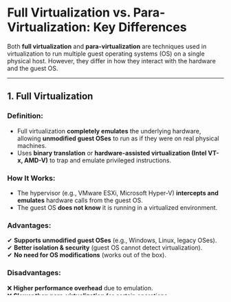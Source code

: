 # **Full Virtualization vs. Para-Virtualization: Key Differences**

Both **full virtualization** and **para-virtualization** are techniques used in virtualization to run multiple guest operating systems (OS) on a single physical host. However, they differ in how they interact with the hardware and the guest OS.

---

## **1. Full Virtualization**
### **Definition:**
- Full virtualization **completely emulates** the underlying hardware, allowing **unmodified guest OSes** to run as if they were on real physical machines.
- Uses **binary translation** or **hardware-assisted virtualization (Intel VT-x, AMD-V)** to trap and emulate privileged instructions.

### **How It Works:**
- The hypervisor (e.g., VMware ESXi, Microsoft Hyper-V) **intercepts and emulates** hardware calls from the guest OS.
- The guest OS **does not know** it is running in a virtualized environment.

### **Advantages:**
✔ **Supports unmodified guest OSes** (e.g., Windows, Linux, legacy OSes).  
✔ **Better isolation & security** (guest OS cannot detect virtualization).  
✔ **No need for OS modifications** (works out of the box).  

### **Disadvantages:**
❌ **Higher performance overhead** due to emulation.  
❌ **Slower than para-virtualization** for certain operations.  

### **Use Cases:**
- Running **legacy OSes** (e.g., Windows XP, old Linux distros).  
- **General-purpose virtualization** (cloud computing, VDI).  

---

## **2. Para-Virtualization**
### **Definition:**
- Para-virtualization **modifies the guest OS** to make it aware that it is running in a virtualized environment.
- The guest OS **communicates directly** with the hypervisor using **hypercalls** (optimized API calls).

### **How It Works:**
- The guest OS is **modified** to replace hardware-dependent instructions with hypervisor calls.
- The hypervisor (e.g., **Xen**) provides a **virtual machine interface (VMI)** for faster execution.

### **Advantages:**
✔ **Better performance** (reduced overhead due to direct hypervisor calls).  
✔ **More efficient CPU & memory usage** (avoids emulation bottlenecks).  

### **Disadvantages:**
❌ **Requires modifying the guest OS** (not all OSes support it).  
❌ **Limited compatibility** (only works with open-source or modified OSes).  

### **Use Cases:**
- **High-performance computing (HPC)**  
- **Server virtualization** (where performance is critical)  
- **Xen-based cloud platforms** (AWS EC2 originally used Xen para-virtualization)  

---

## **Key Differences Summary**

| Feature               | **Full Virtualization** | **Para-Virtualization** |
|----------------------|----------------------|----------------------|
| **Guest OS Modification** | Not required (runs unmodified OS) | Required (OS must be modified) |
| **Performance** | Slower (due to emulation) | Faster (direct hypervisor calls) |
| **Hardware Emulation** | Fully emulates hardware | Uses hypervisor API (hypercalls) |
| **Compatibility** | Works with any OS (Windows, Linux, etc.) | Only works with modified OSes (Linux, BSD) |
| **Security** | More secure (guest OS is isolated) | Slightly less secure (OS interacts with hypervisor) |
| **Use Cases** | Legacy systems, general-purpose VMs | High-performance servers, cloud computing |
| **Examples** | VMware ESXi, KVM (with hardware assist) | Xen (in para-virtualized mode) |

---

## **Conclusion**
- **Full virtualization** is **more compatible** but **slower** due to emulation.  
- **Para-virtualization** is **faster** but **requires guest OS modifications**.  

**Modern systems** (like KVM, VMware) often use **hardware-assisted virtualization** (Intel VT-x, AMD-V) to combine the benefits of both approaches.  

Would you like a comparison with **hardware-assisted virtualization** as well? 😊